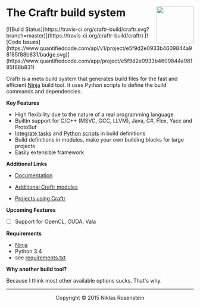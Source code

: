 <h1>The Craftr build system
<img align="right" height="100" src="http://i.imgur.com/i3hYFZ3.png"></h1>
[![Build Status](https://travis-ci.org/craftr-build/craftr.svg?branch=master)](https://travis-ci.org/craftr-build/craftr)
[![Code Issues](https://www.quantifiedcode.com/api/v1/project/e5f9d2e0933b4609844a98185f88b831/badge.svg)](https://www.quantifiedcode.com/app/project/e5f9d2e0933b4609844a98185f88b831)

Craftr is a meta build system that generates build files for the fast and
efficient [Ninja][] build tool. It uses Python scripts to define the build
commands and dependencies.

__Key Features__

* High flexibility due to the nature of a real programming language
* Builtin support for C/C++ (MSVC, GCC, LLVM), Java, C#, Flex, Yacc and ProtoBuf
* [Integrate tasks][Wiki_Tasks] and [Python scripts][Wiki_Python_Tools] in build definitions
* Build definitions in modules, make your own building blocks for large projects
* Easily extensible framework

__Additional Links__

* [Documentation](https://github.com/craftr-build/craftr/wiki)
* [Additional Craftr modules](https://github.com/craftr-build/craftr/wiki/Craftr-Extensions)
* [Projects using Craftr](https://github.com/craftr-build/craftr/wiki/Projects-using-Craftr)

  [Wiki_Tasks]: https://github.com/craftr-build/craftr/wiki/General#tasks
  [Wiki_Python_Tools]: https://github.com/craftr-build/craftr/wiki/Python-Tools

__Upcoming Features__

- [ ] Support for OpenCL, CUDA, Vala

__Requirements__

- [Ninja][]
- Python 3.4
- see [requirements.txt](requirements.txt)

__Why another build tool?__

Because I think most other available options sucks. That's why.

----

<p align="center">Copyright &copy; 2015  Niklas Rosenstein</p>

  [Ninja]: https://github.com/ninja-build/ninja
  [wiki]: https://github.com/craftr-build/craftr/wiki
  [craftr-daemon]: https://github.com/craftr-build/craftr/wiki/Call-Python-functions-from-Ninja
